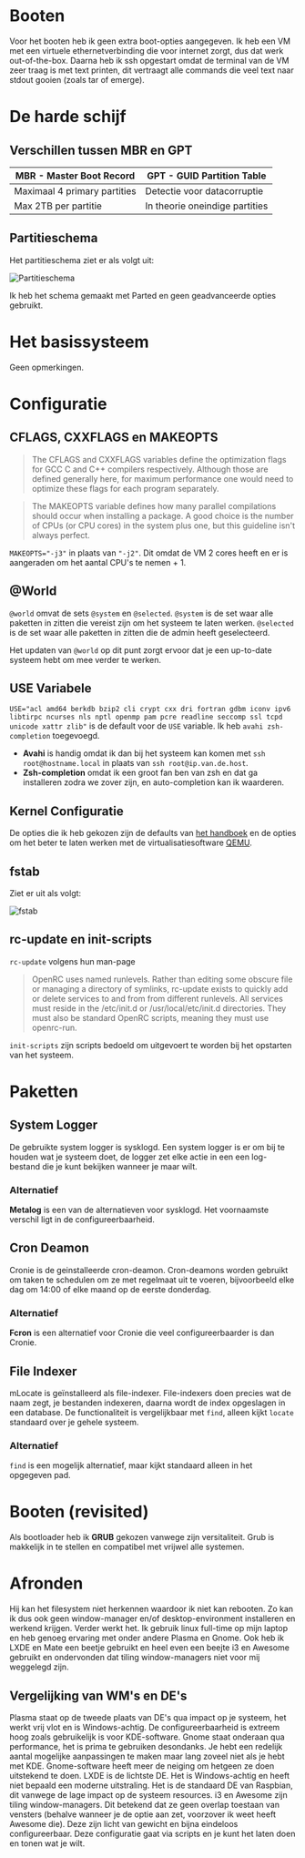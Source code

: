 # Booten
Voor het booten heb ik geen extra boot-opties aangegeven. Ik heb een VM met een virtuele ethernetverbinding die voor internet zorgt, dus dat werk out-of-the-box. Daarna heb ik ssh opgestart omdat de terminal van de VM zeer traag is met text printen, dit vertraagt alle commands die veel text naar stdout gooien (zoals tar of emerge).

# De harde schijf
## Verschillen tussen MBR en GPT
MBR - Master Boot Record | GPT - GUID Partition Table
------------------------ | --------------------------
Maximaal 4 primary partities | Detectie voor datacorruptie
Max 2TB per partitie | In theorie oneindige partities

## Partitieschema
Het partitieschema ziet er als volgt uit:

![Partitieschema](https://cooledomeinnaam.nl/Partitieschema.png)

Ik heb het schema gemaakt met Parted en geen geadvanceerde opties gebruikt.

# Het basissysteem
Geen opmerkingen.

# Configuratie
## CFLAGS, CXXFLAGS en MAKEOPTS
> The CFLAGS and CXXFLAGS variables define the optimization flags for GCC C and C++ compilers respectively. Although those are defined generally here, for maximum performance one would need to optimize these flags for each program separately.

> The MAKEOPTS variable defines how many parallel compilations should occur when installing a package. A good choice is the number of CPUs (or CPU cores) in the system plus one, but this guideline isn't always perfect.

`MAKEOPTS="-j3"` in plaats van `"-j2"`. Dit omdat de VM 2 cores heeft en er is aangeraden om het aantal CPU's te nemen + 1.

## @World
`@world` omvat de sets `@system` en `@selected`. `@system` is de set waar alle paketten in zitten die vereist zijn om het systeem te laten werken. `@selected` is de set waar alle paketten in zitten die de admin heeft geselecteerd.

Het updaten van `@world` op dit punt zorgt ervoor dat je een up-to-date systeem hebt om mee verder te werken.

## USE Variabele
`USE="acl amd64 berkdb bzip2 cli crypt cxx dri fortran gdbm iconv ipv6 libtirpc ncurses nls nptl openmp pam pcre readline seccomp ssl tcpd unicode xattr zlib"` is de default voor de `USE` variable. Ik heb `avahi zsh-completion` toegevoegd.
* __Avahi__ is handig omdat ik dan bij het systeem kan komen met `ssh root@hostname.local` in plaats van `ssh root@ip.van.de.host`.
* __Zsh-completion__ omdat ik een groot fan ben van zsh en dat ga installeren zodra we zover zijn, en auto-completion kan ik waarderen.

## Kernel Configuratie
De opties die ik heb gekozen zijn de defaults van [het handboek](https://wiki.gentoo.org/wiki/Handbook:AMD64/Full/Installation#Activating_required_options) en de opties om het beter te laten werken met de virtualisatiesoftware [QEMU](https://wiki.gentoo.org/wiki/QEMU/Linux_guest).

## fstab
Ziet er uit als volgt:

![fstab](https://cooledomeinnaam.nl/fstab.png)

## rc-update en init-scripts
`rc-update` volgens hun man-page
> OpenRC uses named runlevels.  Rather than editing some obscure file or managing a directory of symlinks, rc-update exists to quickly add or delete services to and from from different runlevels. All services must reside in the /etc/init.d or /usr/local/etc/init.d directories.  They must also be standard OpenRC scripts, meaning they must use openrc-run.

`init-scripts` zijn scripts bedoeld om uitgevoert te worden bij het opstarten van het systeem.

# Paketten
## System Logger
De gebruikte system logger is sysklogd. Een system logger is er om bij te houden wat je systeem doet, de logger zet elke actie in een een log-bestand die je kunt bekijken wanneer je maar wilt.
### Alternatief
__Metalog__ is een van de alternatieven voor sysklogd. Het voornaamste verschil ligt in de configureerbaarheid.

## Cron Deamon
Cronie is de geinstalleerde cron-deamon. Cron-deamons worden gebruikt om taken te schedulen om ze met regelmaat uit te voeren, bijvoorbeeld elke dag om 14:00 of elke maand op de eerste donderdag.
### Alternatief
__Fcron__ is een alternatief voor Cronie die veel configureerbaarder is dan Cronie.

## File Indexer
mLocate is geïnstalleerd als file-indexer. File-indexers doen precies wat de naam zegt, je bestanden indexeren, daarna wordt de index opgeslagen in een database. De functionaliteit is vergelijkbaar met `find`, alleen kijkt `locate` standaard over je gehele systeem.
### Alternatief
`find` is een mogelijk alternatief, maar kijkt standaard alleen in het opgegeven pad.

# Booten (revisited)
Als bootloader heb ik __GRUB__ gekozen vanwege zijn versitaliteit. Grub is makkelijk in te stellen en compatibel met vrijwel alle systemen.

# Afronden
Hij kan het filesystem niet herkennen waardoor ik niet kan rebooten. Zo kan ik dus ook geen window-manager en/of desktop-environment installeren en werkend krijgen. Verder werkt het.
Ik gebruik linux full-time op mijn laptop en heb genoeg ervaring met onder andere Plasma en Gnome. Ook heb ik LXDE en Mate een beetje gebruikt en heel even een beejte i3 en Awesome gebruikt en ondervonden dat tiling window-managers niet voor mij weggelegd zijn.
## Vergelijking van WM's en DE's
Plasma staat op de tweede plaats van DE's qua impact op je systeem, het werkt vrij vlot en is Windows-achtig. De configureerbaarheid is extreem hoog zoals gebruikelijk is voor KDE-software.
Gnome staat onderaan qua performance, het is prima te gebruiken desondanks. Je hebt een redelijk aantal mogelijke aanpassingen te maken maar lang zoveel niet als je hebt met KDE. Gnome-software heeft meer de neiging om hetgeen ze doen uitstekend te doen.
LXDE is de lichtste DE. Het is Windows-achtig en heeft niet bepaald een moderne uitstraling. Het is de standaard DE van Raspbian, dit vanwege de lage impact op de systeem resources.
i3 en Awesome zijn tiling window-managers. Dit betekend dat ze geen overlap toestaan van vensters (behalve wanneer je de optie aan zet, voorzover ik weet heeft Awesome die). Deze zijn licht van gewicht en bijna eindeloos configureerbaar. Deze configuratie gaat via scripts en je kunt het laten doen en tonen wat je wilt.